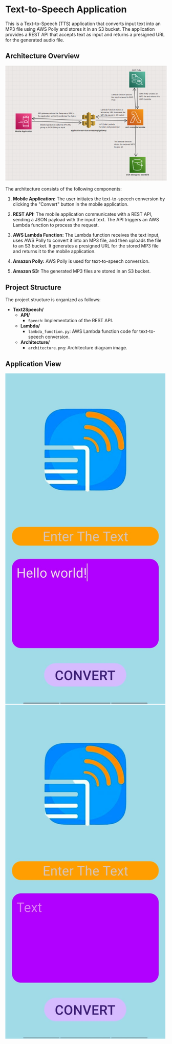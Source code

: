 # Text-to-Speech Application

This is a Text-to-Speech (TTS) application that converts input text into an MP3 file using AWS Polly and stores it in an S3 bucket. The application provides a REST API that accepts text as input and returns a presigned URL for the generated audio file.

## Architecture Overview

![Architecture Diagram](https://github.com/Ishaan453/Text2Speech/blob/master/Images/architecture.png)

The architecture consists of the following components:

1. **Mobile Application:** The user initiates the text-to-speech conversion by clicking the "Convert" button in the mobile application.

2. **REST API:** The mobile application communicates with a REST API, sending a JSON payload with the input text. The API triggers an AWS Lambda function to process the request.

3. **AWS Lambda Function:** The Lambda function receives the text input, uses AWS Polly to convert it into an MP3 file, and then uploads the file to an S3 bucket. It generates a presigned URL for the stored MP3 file and returns it to the mobile application.

4. **Amazon Polly:** AWS Polly is used for text-to-speech conversion.

5. **Amazon S3:** The generated MP3 files are stored in an S3 bucket.

## Project Structure

The project structure is organized as follows:

- **Text2Speech/**
  - **API/**
    - `Speech`: Implementation of the REST API.
  - **Lambda/**
    - `lambda_function.py`: AWS Lambda function code for text-to-speech conversion.
  - **Architecture/**
    - `architecture.png`: Architecture diagram image.

## Application View
<img src="https://github.com/Ishaan453/Text2Speech/blob/master/Images/App1.jpg" alt="App Image 1" width="500"/>

<img src="https://github.com/Ishaan453/Text2Speech/blob/master/Images/App2.jpg" alt="App Image 2" width="500"/>
